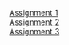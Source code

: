 <a href="1/CSS1.html">Assignment 1</a><br>
<a href="2/CSS2.html">Assignment 2</a><br>
<a href="3/CSS3.html">Assignment 3</a>